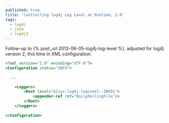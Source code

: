 ```yaml
---
published: true
title: 'Controlling log4j Log Level at Runtime, 2.0'
tags:
  - log4j
  - java
  - log4j2
---
```

Follow-up to {% post_url 2013-06-05-log4j-log-level %}, adjusted for log4j version 2, this time in XML configuration:

```xml
<?xml version="1.0" encoding="UTF-8"?>
<Configuration status="INFO">

  ...
  
    <Loggers>
        <Root level="${sys:log4j.logLevel:-INFO}">
            <appender-ref ref="DailyRollingFile"/>
        </Root>
    </Loggers>
  
</Configuration>
```
